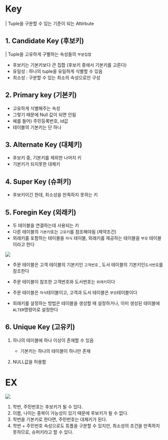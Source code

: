# Key

| Tuple을 구분할 수 있는 기준이 되는 Attirbute

## 1. Candidate Key (후보키)

| Tuple을 고유하게 구별하는 속성들의 `부분집합`

- 후보키는 기본키보다 큰 집합 (후보키 중에서 기본키를 고른다)
- 유일성 : 하나의 tuple을 유일하게 식별할 수 있음
- 최소성 : 구분할 수 있는 최소의 속성으로만 구성

## 2. Primary key (기본키)

- 고유하게 식별해주는 속성
- 그렇기 때문에 Null 값이 되면 안됨
- 예를 들어) 주민등록번호, id값
- 테이블의 기본키는 단 하나

## 3. Alternate Key (대체키)

- 후보키 중, 기본키를 제외한 나머지 키
- 기본키가 되지못한 대체키

## 4. Super Key (슈퍼키)

- 후보키이긴 한데, 최소성을 만족하지 못하는 키

## 5. Foregin Key (외래키)

- 두 테이블을 연결하는데 사용되는 키
- 다른 테이블의 `기본키`또는 `고유키`를 참조해야됨 (제약조건)
- 외래키를 포함하는 테이블을 `자식` 테이블, 외래키를 제공하는 테이블을 `부모` 테이블이라고 한다

![](http://wiki.hash.kr/images/8/8b/%EC%99%B8%EB%9E%98%ED%82%A4_%EC%98%88%EC%8B%9C.jpg)

- 주문 테이블은 고객 테이블의 기본키인 `고객번호` , 도서 테이블의 기본키인`도서번호`를 참조한다
- 주문 테이블이 참조한 고객번호와 도서번호는 `외래키`이다
- 주문 테이블은 `자식`테이블이고, 고객과 도서 테이블은 `부모`테이블이다

- 외래키를 설정하는 방법은 테이블을 생성할 때 설정하거나, 이미 생성된 테이블에 `ALTER`명령어로 설정한다

## 6. Unique Key (고유키)

1. 하나의 테이블에 하나 이상이 존재할 수 있음

   - 기본키는 하나의 테이블이 하나만 존재

2. NULL값을 허용함

# EX

![](https://t1.daumcdn.net/cfile/tistory/995E544F5ADEBA0F0B)

1. 학번, 주민번호는 후보키가 될 수 있다.
2. 이름, 나이는 중복이 가능성이 있기 때문에 후보키가 될 수 없다.
3. 학번을 기본키로 한다면, 주민번호는 대체키가 된다.
4. 학번 + 주민번호 속성으로도 튜플을 구분할 수 있지만, 최소성의 조건을 만족하지 못하므로, 슈퍼키라고 할 수 있다.

